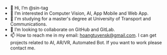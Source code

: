 - 👋 Hi, I’m @sin-tag
- 👀 I’m interested in Computer Vision, AI, App Mobile and Web App.
- 🌱 I'm studying for a master's degree at University of Transport and Communications.
- 💞️ I’m looking to collaborate on GitHub and GitLab.
- 📫 How to reach me in my email: hoangtuyensk@gmail.com. I can get projects related to AI, AR/VR, Automated Bot.
If you want to work please contact me.
<!---
sin-tag/sin-tag is a ✨ special ✨ repository because its `README.md` (this file) appears on your GitHub profile.
You can click the Preview link to take a look at your changes.
--->
